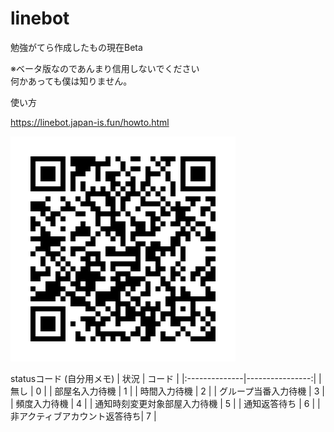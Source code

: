 # linebot
勉強がてら作成したもの現在Beta

※ベータ版なのであんまり信用しないでください  
何かあっても僕は知りません。  

使い方

https://linebot.japan-is.fun/howto.html

![lineqr](python-linebot/img/lineqr.png)

statusコード (自分用メモ)
|   状況         |           コード |
|:--------------|----------------:|
| 無し                       | 0 |
| 部屋名入力待機              | 1 |
| 時間入力待機                | 2 |
| グループ当番入力待機         | 3 |
| 頻度入力待機                | 4 |
| 通知時刻変更対象部屋入力待機  | 5 |
| 通知返答待ち                | 6 |
| 非アクティブアカウント返答待ち| 7 |
